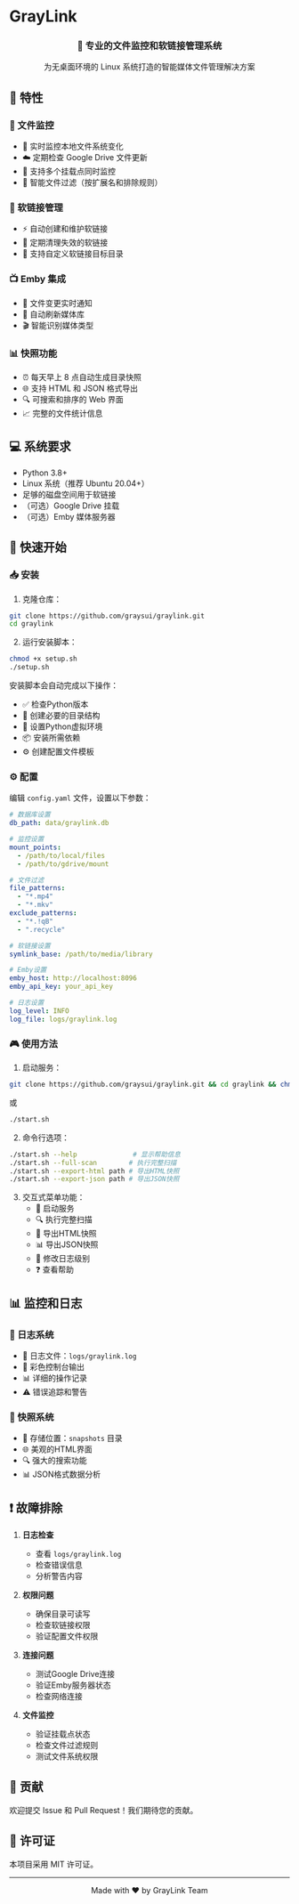 # GrayLink

<div align="center">
    <h3>🚀 专业的文件监控和软链接管理系统</h3>
    <p>为无桌面环境的 Linux 系统打造的智能媒体文件管理解决方案</p>
</div>

## 🌟 特性

### 📂 文件监控
- 🔄 实时监控本地文件系统变化
- ☁️ 定期检查 Google Drive 文件更新
- 📌 支持多个挂载点同时监控
- 🎯 智能文件过滤（按扩展名和排除规则）

### 🔗 软链接管理
- ⚡ 自动创建和维护软链接
- 🧹 定期清理失效的软链接
- 📁 支持自定义软链接目标目录

### 📺 Emby 集成
- 📨 文件变更实时通知
- 🔄 自动刷新媒体库
- 🎬 智能识别媒体类型

### 📊 快照功能
- ⏰ 每天早上 8 点自动生成目录快照
- 🌐 支持 HTML 和 JSON 格式导出
- 🔍 可搜索和排序的 Web 界面
- 📈 完整的文件统计信息

## 💻 系统要求

- Python 3.8+
- Linux 系统（推荐 Ubuntu 20.04+）
- 足够的磁盘空间用于软链接
- （可选）Google Drive 挂载
- （可选）Emby 媒体服务器

## 🚀 快速开始

### 📥 安装

1. 克隆仓库：
```bash
git clone https://github.com/graysui/graylink.git
cd graylink
```

2. 运行安装脚本：
```bash
chmod +x setup.sh
./setup.sh
```

安装脚本会自动完成以下操作：
- ✅ 检查Python版本
- 📁 创建必要的目录结构
- 🐍 设置Python虚拟环境
- 📦 安装所需依赖
- ⚙️ 创建配置文件模板

### ⚙️ 配置

编辑 `config.yaml` 文件，设置以下参数：

```yaml
# 数据库设置
db_path: data/graylink.db

# 监控设置
mount_points:
  - /path/to/local/files
  - /path/to/gdrive/mount

# 文件过滤
file_patterns:
  - "*.mp4"
  - "*.mkv"
exclude_patterns:
  - "*.!qB"
  - ".recycle"

# 软链接设置
symlink_base: /path/to/media/library

# Emby设置
emby_host: http://localhost:8096
emby_api_key: your_api_key

# 日志设置
log_level: INFO
log_file: logs/graylink.log
```

### 🎮 使用方法

1. 启动服务：
```bash
git clone https://github.com/graysui/graylink.git && cd graylink && chmod +x setup.sh && ./setup.sh
```
或
```bash
./start.sh
```

2. 命令行选项：
```bash
./start.sh --help              # 显示帮助信息
./start.sh --full-scan        # 执行完整扫描
./start.sh --export-html path # 导出HTML快照
./start.sh --export-json path # 导出JSON快照
```

3. 交互式菜单功能：
   - 🚀 启动服务
   - 🔍 执行完整扫描
   - 📄 导出HTML快照
   - 📊 导出JSON快照
   - 🔧 修改日志级别
   - ❓ 查看帮助

## 📊 监控和日志

### 📝 日志系统
- 📄 日志文件：`logs/graylink.log`
- 🎨 彩色控制台输出
- 📊 详细的操作记录
- ⚠️ 错误追踪和警告

### 📸 快照系统
- 📂 存储位置：`snapshots` 目录
- 🌐 美观的HTML界面
- 🔍 强大的搜索功能
- 📊 JSON格式数据分析

## ❗ 故障排除

1. **日志检查**
   - 查看 `logs/graylink.log`
   - 检查错误信息
   - 分析警告内容

2. **权限问题**
   - 确保目录可读写
   - 检查软链接权限
   - 验证配置文件权限

3. **连接问题**
   - 测试Google Drive连接
   - 验证Emby服务器状态
   - 检查网络连接

4. **文件监控**
   - 验证挂载点状态
   - 检查文件过滤规则
   - 测试文件系统权限

## 🤝 贡献

欢迎提交 Issue 和 Pull Request！我们期待您的贡献。

## 📄 许可证

本项目采用 MIT 许可证。

---

<div align="center">
    <p>Made with ❤️ by GrayLink Team</p>
</div>